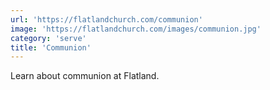 ```yaml
---
url: 'https://flatlandchurch.com/communion'
image: 'https://flatlandchurch.com/images/communion.jpg'
category: 'serve'
title: 'Communion'
---
```


Learn about communion at Flatland.
